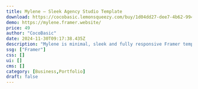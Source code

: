 ```yaml
---
title: Mylene — Sleek Agency Studio Template
download: https://cocobasic.lemonsqueezy.com/buy/1d04dd27-dee7-4b62-994c-ab932701d7a0
demo: https://mylene.framer.website/
price: 49
author: "CocoBasic"
date: 2024-11-30T09:17:38.435Z
description: "Mylene is minimal, sleek and fully responsive Framer template crafted specifically for agencies and studios to express their online presence and unique vision."
ssg: ["Framer"]
css: []
ui: []
cms: []
category: [Business,Portfolio]
draft: false
---
```

